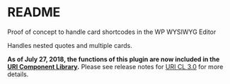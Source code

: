 # README #

Proof of concept to handle card shortcodes in the WP WYSIWYG Editor

Handles nested quotes and multiple cards.

**As of July 27, 2018, the functions of this plugin are now included in the [URI Component Library](https://github.com/uriweb/uri-component-library).**  Please see release notes for [URI CL 3.0](https://github.com/uriweb/uri-component-library/releases/tag/3.0.0) for more details.

